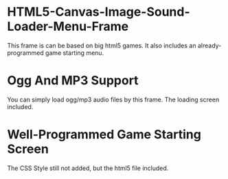 HTML5-Canvas-Image-Sound-Loader-Menu-Frame
==========================================

This frame is can be based on big html5 games. It also includes an already-programmed game starting menu.

Ogg And MP3 Support
===================

You can simply load ogg/mp3 audio files by this frame. The loading screen included.

Well-Programmed Game Starting Screen
====================================

The CSS Style still not added, but the html5 file included.
